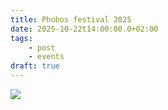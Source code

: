 ```yaml
---
title: Phobos festival 2025
date: 2025-10-22t14:00:00.0+02:00
tags:
    - post
    - events
draft: true
---
```


![](/img/phobos2025/IMG_1676.jpeg)

